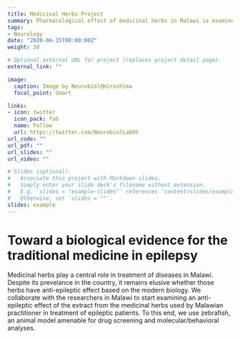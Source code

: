 ```yaml
---
title: Medicinal Herbs Project
summary: Pharmacological effect of medicinal herbs in Malawi is examined using zebrafish as a model.
tags:
- Neurology
date: "2020-04-15T00:00:00Z"
weight: 30

# Optional external URL for project (replaces project detail page).
external_link: ""

image:
  caption: Image by Neurobiol@Hiroshima
  focal_point: Smart

links:
- icon: twitter
  icon_pack: fab
  name: Follow
  url: https://twitter.com/NeurobiolLabHS
url_code: ""
url_pdf: ""
url_slides: ""
url_video: ""

# Slides (optional).
#   Associate this project with Markdown slides.
#   Simply enter your slide deck's filename without extension.
#   E.g. `slides = "example-slides"` references `content/slides/example-slides.md`.
#   Otherwise, set `slides = ""`.
slides: example
---
```

# Toward a biological evidence for the traditional medicine in epilepsy
Medicinal herbs play a central role in treatment of diseases in Malawi. Despite its prevelance in the country, it remains elusive whether those herbs have anti-epileptic effect based on the modern biology. We collaborate with the researchers in Malawi to start examining an anti-epileptic effect of the extract from the medicinal herbs used by Malawian practitioner in treatment of epileptic patients. To this end, we use zebrafish, an animal model amenable for drug screening and molecular/behavioral analyses. 

